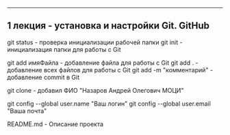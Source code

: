---------------------------------------------------------------
1 лекция - установка и настройки Git. GitHub
---------------------------------------------------------------

git status - проверка инициализации рабочей папки
git init - инициализация папки для работы с Git

git add имяФайла - добавление файла для работы с Git
git add . - добавление всех файлов для работы с Git
git add -m "комментарий" - добавление commit в Git

git clone - добавил ФИО "Назаров Андрей Олегович МОЦИ"

git config --global user.name "Ваш логин"
git config --global user.email "Ваша почта"

README.md - Описание проекта 